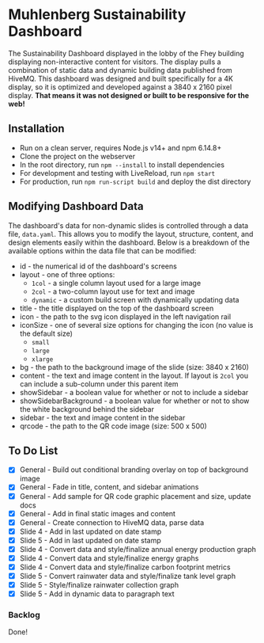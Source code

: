 # Muhlenberg Sustainability Dashboard

The Sustainability Dashboard displayed in the lobby of the Fhey building displaying non-interactive content for visitors. The display pulls a combination of static data and dynamic building data published from HiveMQ. This dashboard was designed and built specifically for a 4K display, so it is optimized and developed against a 3840 x 2160 pixel display. **That means it was not designed or built to be responsive for the web!**

## Installation
* Run on a clean server, requires Node.js v14+ and npm 6.14.8+
* Clone the project on the webserver
* In the root directory, run `npm --install` to install dependencies
* For development and testing with LiveReload, run `npm start`
* For production, run `npm run-script build` and deploy the dist directory

## Modifying Dashboard Data
The dashboard's data for non-dynamic slides is controlled through a data file, `data.yaml`. This allows you to modify the layout, structure, content, and design elements easily within the dashboard. Below is a breakdown of the available options within the data file that can be modified:

* id - the numerical id of the dashboard's screens
* layout - one of three options:
  * `1col` - a single column layout used for a large image
  * `2col` - a two-column layout use for text and image
  * `dynamic` - a custom build screen with dynamically updating data
* title - the title displayed on the top of the dashboard screen
* icon - the path to the svg icon displayed in the left navigation rail
* iconSize - one of several size options for changing the icon (no value is the default size)
  * `small`
  * `large`
  * `xlarge`
* bg - the path to the background image of the slide (size: 3840 x 2160)
* content - the text and image content in the layout. If layout is `2col` you can include a sub-column under this parent item
* showSidebar - a boolean value for whether or not to include a sidebar
* showSidebarBackground - a boolean value for whether or not to show the white background behind the sidebar
* sidebar - the text and image content in the sidebar
* qrcode - the path to the QR code image (size: 500 x 500)

## To Do List
- [x] General - Build out conditional branding overlay on top of background image
- [x] General - Fade in title, content, and sidebar animations
- [x] General - Add sample for QR code graphic placement and size, update docs
- [x] General - Add in final static images and content
- [x] General - Create connection to HiveMQ data, parse data
- [x] Slide 4 - Add in last updated on date stamp
- [x] Slide 5 - Add in last updated on date stamp
- [x] Slide 4 - Convert data and style/finalize annual energy production graph
- [x] Slide 4 - Convert data and style/finalize energy graphs
- [x] Slide 4 - Convert data and style/finalize carbon footprint metrics
- [x] Slide 5 - Convert rainwater data and style/finalize tank level graph
- [x] Slide 5 - Style/finalize rainwater collection graph
- [x] Slide 5 - Add in dynamic data to paragraph text

### Backlog
Done! 
